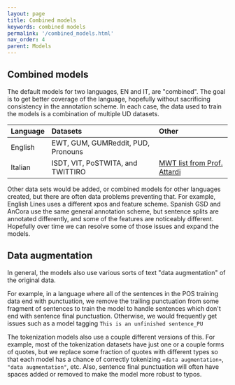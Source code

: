 ```yaml
---
layout: page
title: Combined models
keywords: combined models
permalink: '/combined_models.html'
nav_order: 4
parent: Models
---
```


## Combined models

The default models for two languages, EN and IT, are "combined".  The goal is to get better coverage of the language, hopefully without sacrificing consistency in the annotation scheme.  In each case, the data used to train the models is a combination of multiple UD datasets.

| Language | Datasets | Other |
| :------- | :------------ | :------ |
| English | EWT, GUM, GUMReddit, PUD, Pronouns | |
| Italian | ISDT, VIT, PoSTWITA, and TWITTIRO | [MWT list from Prof. Attardi](https://github.com/stanfordnlp/handparsed-treebank/blob/master/italian-mwt/italian.mwt) |

Other data sets would be added, or combined models for other languages
created, but there are often data problems preventing that.  For
example, English Lines uses a different xpos and feature scheme.
Spanish GSD and AnCora use the same general annotation scheme, but
sentence splits are annotated differently, and some of the features
are noticeably different.  Hopefully over time we can resolve some of
those issues and expand the models.

## Data augmentation

In general, the models also use various sorts of text "data
augmentation" of the original data.

For example, in a language where all of the sentences in the POS
training data end with punctuation, we remove the trailing punctuation
from some fragment of sentences to train the model to handle sentences
which don't end with sentence final punctuation.  Otherwise, we would
frequently get issues such as a model tagging `This is an unfinished
sentence_PU`

The tokenization models also use a couple different versions of this.
For example, most of the tokenization datasets have just one or a
couple forms of quotes, but we replace some fraction of quotes with
different types so that each model has a chance of correctly
tokenizing `«data augmentation»`, `"data augmentation"`, etc.  Also,
sentence final punctuation will often have spaces added or removed to
make the model more robust to typos.
